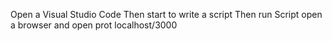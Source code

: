 Open a Visual Studio Code 
Then start to write a script
Then run Script
open a browser and open prot localhost/3000
